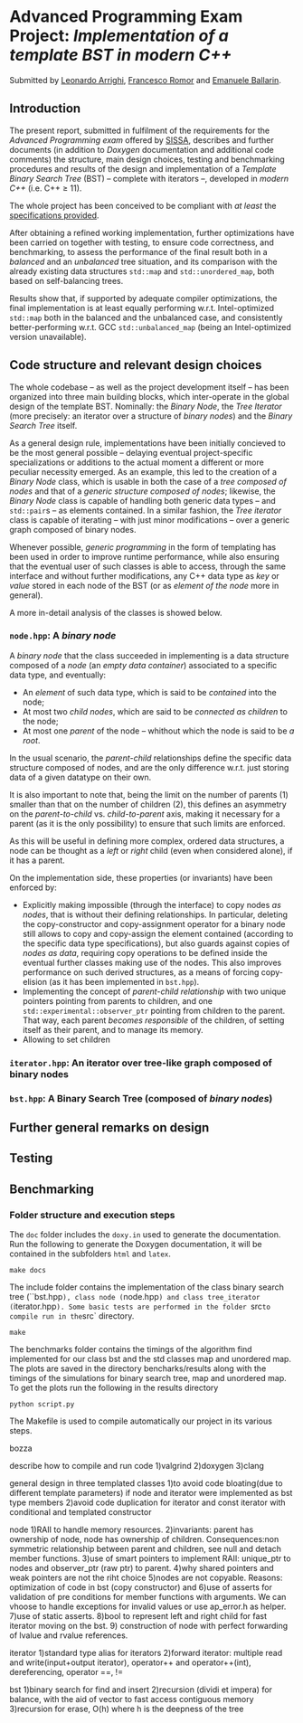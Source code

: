# Advanced Programming Exam Project: *Implementation of a template BST in modern C++*

Submitted by [Leonardo Arrighi](https://github.com/LeonardoArrighi), [Francesco Romor](https://github.com/FrancescoRo) and [Emanuele Ballarin](https://github.com/emaballarin).

## Introduction

The present report, submitted in fulfilment of the requirements for the *Advanced Programming exam* offered by [SISSA](https://sissa.it), describes and further documents (in addition to *Doxygen* documentation and additional code comments) the structure, main design choices, testing and benchmarking procedures and results of the design and implementation of a *Template Binary Search Tree* (BST) – complete with iterators –, developed in *modern C++* (i.e. C++ $\geq$ 11).

The whole project has been conceived to be compliant with *at least* the [specifications provided](https://github.com/asartori86/advanced_programming_2019-20/blob/master/exam/readme.pdf).

After obtaining a refined working implementation, further optimizations have been carried on together with testing, to ensure code correctness, and benchmarking, to assess the performance of the final result both in a *balanced* and an *unbalanced* tree situation, and its comparison with the already existing data structures `std::map` and `std::unordered_map`, both based on self-balancing trees.

Results show that, if supported by adequate compiler optimizations, the final implementation is at least equally performing w.r.t. Intel-optimized `std::map` both in the balanced and the unbalanced case, and consistently better-performing w.r.t. GCC `std::unbalanced_map` (being an Intel-optimized version unavailable).



## Code structure and relevant design choices

The whole codebase – as well as the project development itself – has been organized into three main building blocks, which inter-operate in the global design of the template BST. Nominally: the *Binary Node*, the *Tree Iterator* (more precisely: an iterator over a structure of *binary nodes*) and the *Binary Search Tree* itself.

As a general design rule, implementations have been initially concieved to be the most general possible – delaying eventual project-specific specializations or additions to the actual moment a different or more peculiar necessity emerged. As an example, this led to the creation of a *Binary Node* class, which is usable in both the case of a *tree composed of nodes* and that of a *generic structure composed of nodes*; likewise, the *Binary Node* class is capable of handling both generic data types – and `std::pair`s – as elements contained. In a similar fashion, the *Tree iterator* class is capable of iterating – with just minor modifications – over a generic graph composed of binary nodes.

Whenever possible, *generic programming* in the form of templating has been used in order to improve runtime performance, while also ensuring that the eventual user of such classes is able to access, through the same interface and without further modifications, any C++ data type as *key* or *value* stored in each node of the BST (or as *element of the node* more in general).

A more in-detail analysis of the classes is showed below.

### `node.hpp`: A *binary node*

A *binary node* that the class succeeded in implementing is a data structure composed of a *node* (an *empty data container*) associated to a specific data type, and eventually:

-   An *element* of such data type, which is said to be *contained* into the node;
-   At most two *child nodes*, which are said to be *connected as children* to the node;
-   At most one *parent* of the node – whithout which the node is said to be *a root*.

In the usual scenario, the *parent*-*child* relationships define the specific data structure composed of nodes, and are the only difference w.r.t. just storing data of a given datatype on their own.

It is also important to note that, being the limit on the number of parents (1) smaller than that on the number of children (2), this defines an asymmetry on the *parent-to-child* vs. *child-to-parent* axis, making it necessary for a parent (as it is the only possibility) to ensure that such limits are enforced.

As this will be useful in defining more complex, ordered data structures, a node can be thought as a *left* or *right* child (even when considered alone), if it has a parent.

On the implementation side, these properties (or invariants) have been enforced by:

-   Explicitly making impossible (through the interface) to copy nodes *as nodes*, that is without their defining relationships. In particular, deleting the copy-constructor and copy-assignment operator for a binary node still allows to copy and copy-assign the element contained (according to the specific data type specifications), but also guards against copies of *nodes as data*, requiring copy operations to be defined inside the eventual further classes making use of the nodes. This also improves performance on such derived structures, as a means of forcing copy-elision (as it has been implemented in `bst.hpp`).
-   Implementing the concept of *parent-child relationship* with two unique pointers pointing from parents to children, and one `std::experimental::observer_ptr` pointing from children to the parent. That way, each parent *becomes responsible* of the children, of setting itself as their parent, and to manage its memory.
-   Allowing to set children

### `iterator.hpp`: An iterator over tree-like graph composed of binary nodes

### `bst.hpp`: A Binary Search Tree (composed of *binary nodes*)



## Further general remarks on design





## Testing



## Benchmarking





### Folder structure and execution steps

The `doc` folder includes the `doxy.in` used to generate the documentation. Run the following to generate the Doxygen documentation, it will be contained in the subfolders `html` and `latex`.

```
make docs
```
The include folder contains the implementation of the class binary search tree (``bst.hpp`), class node (`node.hpp`) and class tree_iterator (`iterator.hpp`). Some basic tests are performed in the folder `src` to compile run in the `src` directory.

```
make
```
The benchmarks folder contains the timings of the algorithm find implemented for our class bst and the std classes map and unordered map. The plots are saved in the directory bencharks/results along with the timings of the simulations for binary search tree, map and unordered map. To get the plots run the following in the results directory
```
python script.py
```

The Makefile is used to compile automatically our project in its various steps.










bozza

describe how to compile and run code
1)valgrind
2)doxygen
3)clang

general design in three templated classes
1)to avoid code bloating(due to different template parameters) if node and iterator were implemented as bst type members
2)avoid code duplication for iterator and const iterator with conditional and templated constructor

node
1)RAII to handle memory resources.
2)invariants: parent has ownership of node, node has ownership of children. Consequences:non symmetric relationship between parent and children, see null and detach member functions.
3)use of smart pointers to implement RAII: unique_ptr to nodes and observer_ptr (raw ptr) to parent.
4)why shared pointers and weak pointers are not the riht choice
5)nodes are not copyable. Reasons: optimization of code in bst (copy constructor) and
6)use of asserts for validation of pre conditions for member functions with arguments. We can vhoose to handle exceptions for invalid values or use ap_error.h as helper.
7)use of static asserts.
8)bool to represent left and right child for fast iterator moving on the bst.
9) construction of node with perfect forwarding of lvalue and rvalue references.

iterator
1)standard type alias for iterators
2)forward iterator: multiple read and write(input+output iterator), operator++ and operator++(int), dereferencing, operator ==, !=

bst
1)binary search for find and insert
2)recursion (dividi et impera) for balance, with the aid of vector to fast access contiguous memory
3)recursion for erase, O(h) where h is the deepness of the tree

